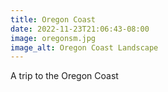 ```yaml
---
title: Oregon Coast
date: 2022-11-23T21:06:43-08:00
image: oregonsm.jpg
image_alt: Oregon Coast Landscape
---
```


A trip to the Oregon Coast
